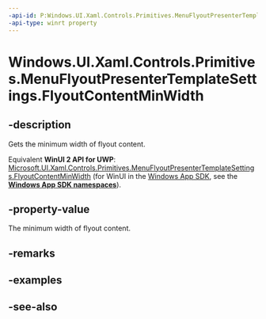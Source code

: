 ```yaml
---
-api-id: P:Windows.UI.Xaml.Controls.Primitives.MenuFlyoutPresenterTemplateSettings.FlyoutContentMinWidth
-api-type: winrt property
---
```


<!-- Property syntax
public double FlyoutContentMinWidth { get; }
-->

# Windows.UI.Xaml.Controls.Primitives.MenuFlyoutPresenterTemplateSettings.FlyoutContentMinWidth

## -description
Gets the minimum width of flyout content.

Equivalent **WinUI 2 API for UWP**: [Microsoft.UI.Xaml.Controls.Primitives.MenuFlyoutPresenterTemplateSettings.FlyoutContentMinWidth](/windows/winui/api/microsoft.ui.xaml.controls.primitives.menuflyoutpresentertemplatesettings.flyoutcontentminwidth) (for WinUI in the [Windows App SDK](/windows/apps/windows-app-sdk/), see the **[Windows App SDK namespaces](/windows/windows-app-sdk/api/winrt/)**).

## -property-value
The minimum width of flyout content.

## -remarks

## -examples

## -see-also
